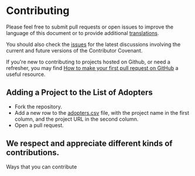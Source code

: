 # Contributing

Please feel free to submit pull requests or open issues to improve the language of this document
or to provide additional [translations](https://www.contributor-covenant.org/translations).

You should also check the [issues](https://github.com/EthicalSource/contributor_covenant/issues)
for the latest discussions involving the current and future versions of the Contributor Covenant.

If you're new to contributing to projects hosted on Github, or need a refresher,
you may find [How to make your first pull request on GitHub](https://www.freecodecamp.org/news/how-to-make-your-first-pull-request-on-github-3/)
a useful resource.

## Adding a Project to the List of Adopters

* Fork the repository.
* Add a new row to the [adopters.csv](static/adopters.csv) file,
  with the project name in the first column, and the project URL in the second column.
* Open a pull request.

## We respect and appreciate different kinds of contributions.
Ways that you can contribute
